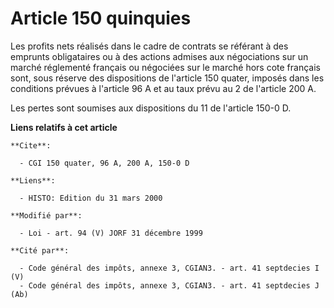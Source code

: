 # Article 150 quinquies

Les profits nets réalisés dans le cadre de contrats se référant à des emprunts obligataires ou à des actions admises aux
négociations sur un marché réglementé français ou négociées sur le marché hors cote français sont, sous réserve des
dispositions de l'article 150 quater, imposés dans les conditions prévues à l'article 96 A et au taux prévu au 2 de l'article
200 A.

Les pertes sont soumises aux dispositions du 11 de l'article 150-0 D.

**Liens relatifs à cet article**

	**Cite**:

	  - CGI 150 quater, 96 A, 200 A, 150-0 D

	**Liens**:

	  - HISTO: Edition du 31 mars 2000

	**Modifié par**:

	  - Loi - art. 94 (V) JORF 31 décembre 1999

	**Cité par**:

	  - Code général des impôts, annexe 3, CGIAN3. - art. 41 septdecies I (V)
	  - Code général des impôts, annexe 3, CGIAN3. - art. 41 septdecies J (Ab)
